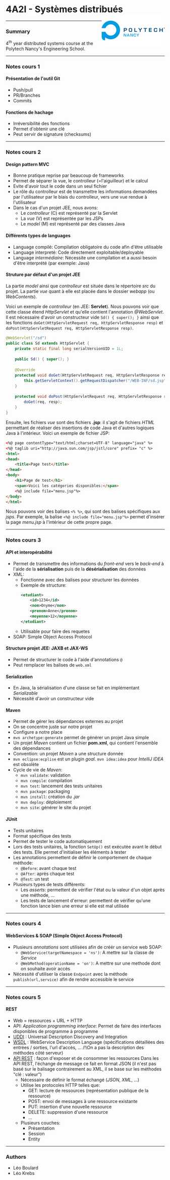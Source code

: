# 4A2I - Systèmes distribués<img align="right" width="200" height="100" src="https://github.com/Legoota/4A2I-Syst-dist/blob/main/logo.png" alt="Logo Polytech">
---
### Summary

4<sup>th</sup> year distributed systems course at the Polytech Nancy's Engineering School.

---
### Notes cours 1

#### Présentation de l'outil Git
 * Push/pull
 * PR/Branches
 * Commits

#### Fonctions de hachage
 * Irréversibilité des fonctions
 * Permet d'obtenir une clé
 * Peut servir de signature (checksums)

---
### Notes cours 2
#### Design pattern MVC
 * Bonne pratique reprise par beaucoup de frameworks
 * Permet de séparer la vue, le controlleur (=l'aiguilleur) et le calcul
 * Evite d'avoir tout le code dans un seul fichier
 * Le rôle du controlleur est de transmettre les informations demandées par l'utilisateur par le biais du controlleur, vers une vue rendue à l'utilisateur
 * Dans le cas d'un projet JEE, nous avons:
   * Le *controlleur* (C) est représenté par la Servlet
   * La *vue* (V) est représentée par les JSPs
   * Le *model* (M) est représenté par des classes Java

#### Différents types de languages
 * Language compilé: Compilation obligatoire du code afin d'être utilisable
 * Language interpreté: Code directement exploitable/deployable
 * Language *intermédiaire*: Nécessite une compilation et a aussi besoin d'être interprété (par exemple: Java)

#### Struture par défaut d'un projet JEE
La partie *model* ainsi que *controlleur* est située dans le répertoire *src* du projet. La partie *vue* quant à elle est placée dans le dossier *webapp* (ou *WebContents*).

Voici un exemple de *controlleur* (en JEE: **Servlet**). Nous pouvons voir que cette classe étend *HttpServlet* et qu'elle contient l'annotation *@WebServlet*. Il est nécessaire d'avoir un constructeur vide ```Sd() { super(); }``` ainsi que les fonctions ```doGet(HttpServletRequest req, HttpServletResponse resp)``` et ```doPost(HttpServletRequest req, HttpServletResponse resp)```.
```java
@WebServlet("/sd")
public class Sd extends HttpServlet {
    private static final long serialVersionUID = 1L;

    public Sd() { super(); }

    @Override
    protected void doGet(HttpServletRequest req, HttpServletResponse resp) throws ServletException, IOException {
        this.getServletContext().getRequestDispatcher("/WEB-INF/sd.jsp").forward(req,resp);
    }

    protected void doPost(HttpServletRequest req, HttpServletResponse resp) throws ServletException, IOException {
        doGet(req, resp);
    }
}

```
Ensuite, les fichiers *vue* sont des fichiers **.jsp**: il s'agit de fichiers *HTML* permettant de réaliser des insertions de code Java et d'autres logiques Java à l'intérieur. Voici un exemple de fichier JSP:
```html
<%@ page contentType="text/html;charset=UTF-8" language="java" %>
<%@ taglib uri="http://java.sun.com/jsp/jstl/core" prefix= "c" %>
<html>
<head>
    <title>Page test</title>
</head>
<body>
    <h1>Page de test</h1>
    <span>Voici les catégories disponibles:</span>
    <%@ include file="menu.jsp"%>
</body>
</html>
```
Nous pouvons voir des balises ```<% %>```, qui sont des balises spécifiques aux *jsps*. Par exemple, la balise ```<%@ include file="menu.jsp"%>``` permet d'insérer la page *menu.jsp* à l'intérieur de cette propre page.

---
### Notes cours 3

#### API et interopérabilité
* Permet de transmettre des informations du *front-end* vers le *back-end* à l'aide de la **sérialisation** puis de la **désérialisation** des données
* XML:
  * Fonctionne avec des balises pour structurer les données
  * Exemple de structure:
    ```xml
    <etudiant>
        <id>1234</id>
        <nom>Onyme</nom>
        <prenom>Anne</prenom>
        <moyenne>12</moyenne>
    </etudiant>
    ```
  * Utilisable pour faire des requetes
* SOAP: Simple Object Access Protocol

#### Structure projet JEE: JAXB et JAX-WS
* Permet de structurer le code à l'aide d'annotations ```@```
* Peut remplacer les balises de ```web.xml```

#### Serialization
* En Java, la sérialisation d'une classe se fait en implémentant *Serializable*
* Nécessité d'avoir un constructeur vide

#### Maven
* Permet de gérer les dépendances externes au projet
* On se concentre juste sur notre projet
* Configure a notre place
* ```mvn archetype:generate``` permet de générer un projet Java simple
* Un projet *Maven* contient un fichier **pom.xml**, qui contient l'ensemble des dépendances
* Convention: un projet *Maven* a une structure donnée
* ```mvn eclipse:ecplise``` est un plugin *goal*. ```mvn idea:idea``` pour *IntelliJ IDEA* est obsolète
* Cycle de vie de *Maven*:
  * ```mvn validate```: validation
  * ```mvn compile```: compilation
  * ```mvn test```: lancement des tests unitaires
  * ```mvn package```: packaging
  * ```mvn install```: création du *.jar*
  * ```mvn deploy```: déploiement
  * ```mvn site```: générer le site du projet

#### JUnit
* Tests unitaires
* Format spécifique des tests
* Permet de tester le code automatiquement
* Lors des tests unitaires, la fonction ```SetUp()``` est exécutée avant le début des tests. Elle permet d'initialiser les éléments à tester
* Les annotations permettent de définir le comportement de chaque méthode:
  * ```@Before```: avant chaque test
  * ```@After```: après chaque test
  * ```@Test```: un test
* Plusieurs types de tests différents:
  * Les *asserts*: permettent de vérifier l'état ou la valeur d'un objet après une méthode, ...
  * Les tests de lancement d'erreur: permettent de vérifier qu'une fonction lance bien une erreur si elle est mal utilisée


---
### Notes cours 4

#### WebServices & SOAP (Simple Object Access Protocol)
* Plusieurs *annotations* sont utilisées afin de créér un service web SOAP:
  * ```@WebService(targetNamespace = 'ns')```: A mettre sur la classe de *Service*
  * ```@WebMethod(operationName = 'on')```: A mettre sur une methode dont on souhaite avoir accès
* Nécessité d'utiliser la classe ```Endpoint``` avec la méthode ```publish(url,service)``` afin de rendre accessible le service

---
### Notes cours 5

#### REST
* Web = ressources + URL + HTTP
* API: *Application programming interface*: Permet de faire des interfaces disponibles de programme à programme
* <u>UDDI</u> : Universal Description Discovery and Integration
* <u>WSDL</u> : WebService Description Language (spécifications détaillées des entrées / sorties, l'url d'accès, ... /!\On a pas la description des méthodes côté serveur)
* <u>API REST</u> : façon d'exposer et de consommer les ressources 
  Dans les API REST, l'échange de message ce fait en format JSON (il n'est pas basé sur le balisage contrairement au XML, il se base sur les méthodes "clé : valeur")
  * Nécessaire de définir le format échangé (*JSON*, *XML*, ...)
  * Utilise les protocoles HTTP telles que:
    * GET: lecture de ressources (représentation publique de la ressource)
    * POST: envoi de messages à une ressource existante
    * PUT: insertion d'une nouvelle ressource
    * DELETE: suppression d'une ressource
    * ...
  * Plusieurs couches:
    * Présentation
    * Session
    * Entity

---
### Authors
* Léo Boulard
* Léo Krebs
